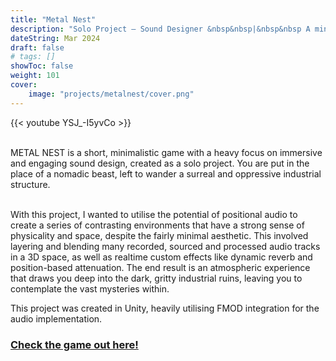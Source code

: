 ```yaml
---
title: "Metal Nest"
description: "Solo Project – Sound Designer &nbsp&nbsp|&nbsp&nbsp A minimalistic game with a focus on immersive industrial sound design."
dateString: Mar 2024
draft: false
# tags: []
showToc: false
weight: 101
cover:
    image: "projects/metalnest/cover.png"
--- 
```

{{< youtube YSJ_-I5yvCo >}}

<br>
METAL NEST is a short, minimalistic game with a heavy focus on immersive and engaging sound design, created as a solo project. You are put in the place of a nomadic beast, left to wander a surreal and oppressive industrial structure.<br><br>

With this project, I wanted to utilise the potential of positional audio to create a series of contrasting environments that have a strong sense of physicality and space, despite the fairly minimal aesthetic. This involved layering and blending many recorded, sourced and processed audio tracks in a 3D space, as well as realtime custom effects like dynamic reverb and position-based attenuation. The end result is an atmospheric experience that draws you deep into the dark, gritty industrial ruins, leaving you to contemplate the vast mysteries within. 

This project was created in Unity, heavily utilising FMOD integration for the audio implementation.

### [Check the game out here!](https://snoodlegames.itch.io/metal-nest)
